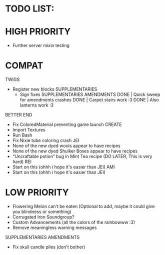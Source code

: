 # TODO LIST:
# HIGH PRIORITY
- Further server mixin testing

# COMPAT
TWIGS
- Register new blocks
SUPPLEMENTARIES
  - Sign fixes
SUPPLEMENTARIES AMENDMENTS
  DONE | Quick sweep for amendments crashes
  DONE | Carpet stairs work :3 
  DONE | Also lanterns work :3

BETTER END
- Fix ColoredMaterial preventing game launch
CREATE
- Import Textures
- Run Bash
- Fix Nixie tube coloring crash
JEI
- None of the new dyed wools appear to have recipes
- None of the new dyed Shulker Boxes appear to have recipes
- “Uncraftable potion” bug in Mint Tea recipe (DO LATER, This is very hard)
REI
- Start on this (ohhh i hope it's easier than JEI)
AMI
- Start on this (ohhh i hope it's easier than JEI)

# LOW PRIORITY
- Flowering Melon can’t be eaten (Optional to add, maybe it could give you blindness or something)
- Corrugated Iron Soundgroup?
- Custom Advancements (all the colors of the rainbowww :3)
- Remove meaningless warning messages

SUPPLEMENTARIES AMENDMENTS
- Fix skull candle piles (don't bother)
